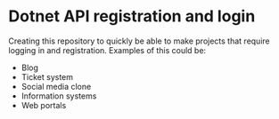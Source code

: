 # Dotnet API registration and login
Creating this repository to quickly be able to make projects that require logging in and registration.
Examples of this could be:
- Blog
- Ticket system
- Social media clone
- Information systems
- Web portals
